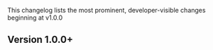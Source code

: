 This changelog lists the most prominent, developer-visible changes beginning at v1.0.0

## Version 1.0.0+

  
